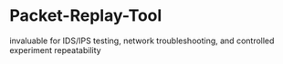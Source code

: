 # Packet-Replay-Tool
invaluable for IDS/IPS testing, network troubleshooting, and controlled experiment repeatability
